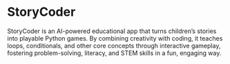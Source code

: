 # StoryCoder
StoryCoder is an AI-powered educational app that turns children’s stories into playable Python games. By combining creativity with coding, it teaches loops, conditionals, and other core concepts through interactive gameplay, fostering problem-solving, literacy, and STEM skills in a fun, engaging way.
